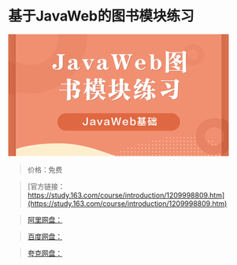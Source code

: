 # 基于JavaWeb的图书模块练习

![img](../../../assets/study163/free/14ae756a8e2f4b36bd2e00e296349785.png)

> 价格：免费

> [官方链接：https://study.163.com/course/introduction/1209998809.htm](https://study.163.com/course/introduction/1209998809.htm)

> [阿里网盘：]()

> [百度网盘：]()

> [夸克网盘：]()
